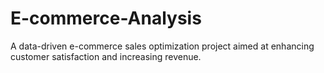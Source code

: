 # E-commerce-Analysis
A data-driven e-commerce sales optimization project aimed at enhancing customer satisfaction and increasing revenue.
